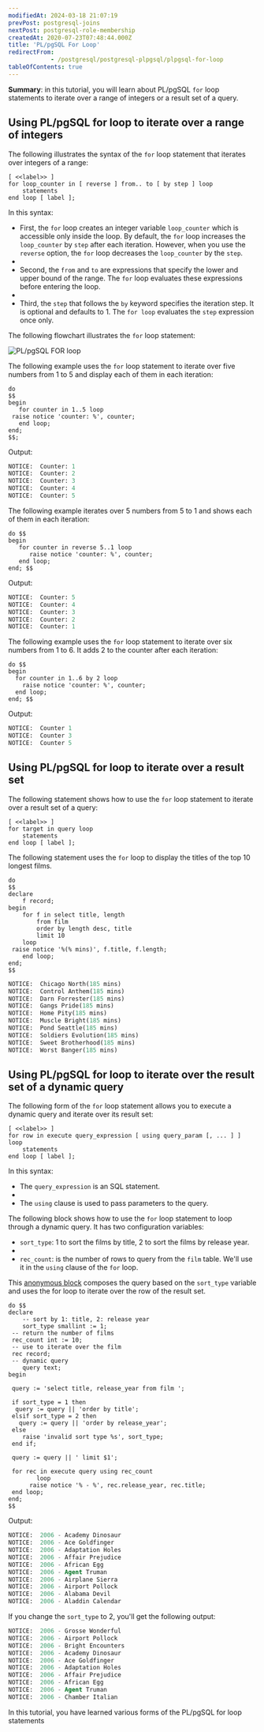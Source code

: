 ```yaml
---
modifiedAt: 2024-03-18 21:07:19
prevPost: postgresql-joins
nextPost: postgresql-role-membership
createdAt: 2020-07-23T07:48:44.000Z
title: 'PL/pgSQL For Loop'
redirectFrom: 
            - /postgresql/postgresql-plpgsql/plpgsql-for-loop
tableOfContents: true
---
```



**Summary**: in this tutorial, you will learn about PL/pgSQL `for` loop statements to iterate over a range of integers or a result set of a query.

## Using PL/pgSQL for loop to iterate over a range of integers

The following illustrates the syntax of the `for` loop statement that iterates over integers of a range:

```
[ <<label>> ]
for loop_counter in [ reverse ] from.. to [ by step ] loop
    statements
end loop [ label ];
```

In this syntax:

- First, the `for` loop creates an integer variable `loop_counter` which is accessible only inside the loop. By default, the `for` loop increases the `loop_counter` by `step` after each iteration. However, when you use the `reverse` option, the `for` loop decreases the `loop_counter` by the `step`.
-
- Second, the `from` and `to` are expressions that specify the lower and upper bound of the range. The `for` loop evaluates these expressions before entering the loop.
-
- Third, the `step` that follows the `by` keyword specifies the iteration step. It is optional and defaults to 1. The `for loop` evaluates the `step` expression once only.

The following flowchart illustrates the `for` loop statement:

![PL/pgSQL FOR loop](/postgresqltutorial_data/plpgsql-FOR-loop.png)

The following example uses the `for` loop statement to iterate over five numbers from 1 to 5 and display each of them in each iteration:

```
do
$$
begin
   for counter in 1..5 loop
 raise notice 'counter: %', counter;
   end loop;
end;
$$;
```

Output:

```sql
NOTICE:  Counter: 1
NOTICE:  Counter: 2
NOTICE:  Counter: 3
NOTICE:  Counter: 4
NOTICE:  Counter: 5
```

The following example iterates over 5 numbers from 5 to 1 and shows each of them in each iteration:

```
do $$
begin
   for counter in reverse 5..1 loop
      raise notice 'counter: %', counter;
   end loop;
end; $$
```

Output:

```sql
NOTICE:  Counter: 5
NOTICE:  Counter: 4
NOTICE:  Counter: 3
NOTICE:  Counter: 2
NOTICE:  Counter: 1
```

The following example uses the `for` loop statement to iterate over six numbers from 1 to 6. It adds 2 to the counter after each iteration:

```
do $$
begin
  for counter in 1..6 by 2 loop
    raise notice 'counter: %', counter;
  end loop;
end; $$
```

Output:

```sql
NOTICE:  Counter 1
NOTICE:  Counter 3
NOTICE:  Counter 5
```

## Using PL/pgSQL for loop to iterate over a result set

The following statement shows how to use the `for` loop statement to iterate over a result set of a query:

```
[ <<label>> ]
for target in query loop
    statements
end loop [ label ];
```

The following statement uses the `for` loop to display the titles of the top 10 longest films.

```
do
$$
declare
    f record;
begin
    for f in select title, length
        from film
        order by length desc, title
        limit 10
    loop
 raise notice '%(% mins)', f.title, f.length;
    end loop;
end;
$$
```

```sql
NOTICE:  Chicago North(185 mins)
NOTICE:  Control Anthem(185 mins)
NOTICE:  Darn Forrester(185 mins)
NOTICE:  Gangs Pride(185 mins)
NOTICE:  Home Pity(185 mins)
NOTICE:  Muscle Bright(185 mins)
NOTICE:  Pond Seattle(185 mins)
NOTICE:  Soldiers Evolution(185 mins)
NOTICE:  Sweet Brotherhood(185 mins)
NOTICE:  Worst Banger(185 mins)
```

## Using PL/pgSQL for loop to iterate over the result set of a dynamic query

The following form of the `for` loop statement allows you to execute a dynamic query and iterate over its result set:

```
[ <<label>> ]
for row in execute query_expression [ using query_param [, ... ] ]
loop
    statements
end loop [ label ];
```

In this syntax:

- The `query_expression` is an SQL statement.
-
- The `using` clause is used to pass parameters to the query.

The following block shows how to use the `for` loop statement to loop through a dynamic query. It has two configuration variables:

- `sort_type`: 1 to sort the films by title, 2 to sort the films by release year.
-
- `rec_count`: is the number of rows to query from the `film` table. We'll use it in the `using` clause of the `for` loop.

This [anonymous block](/postgresql/postgresql-plpgsql/plpgsql-block-structure) composes the query based on the `sort_type` variable and uses the for loop to iterate over the row of the result set.

```
do $$
declare
    -- sort by 1: title, 2: release year
    sort_type smallint := 1;
 -- return the number of films
 rec_count int := 10;
 -- use to iterate over the film
 rec record;
 -- dynamic query
    query text;
begin

 query := 'select title, release_year from film ';

 if sort_type = 1 then
  query := query || 'order by title';
 elsif sort_type = 2 then
   query := query || 'order by release_year';
 else
    raise 'invalid sort type %s', sort_type;
 end if;

 query := query || ' limit $1';

 for rec in execute query using rec_count
        loop
      raise notice '% - %', rec.release_year, rec.title;
 end loop;
end;
$$
```

Output:

```sql
NOTICE:  2006 - Academy Dinosaur
NOTICE:  2006 - Ace Goldfinger
NOTICE:  2006 - Adaptation Holes
NOTICE:  2006 - Affair Prejudice
NOTICE:  2006 - African Egg
NOTICE:  2006 - Agent Truman
NOTICE:  2006 - Airplane Sierra
NOTICE:  2006 - Airport Pollock
NOTICE:  2006 - Alabama Devil
NOTICE:  2006 - Aladdin Calendar
```

If you change the `sort_type` to 2, you'll get the following output:

```sql
NOTICE:  2006 - Grosse Wonderful
NOTICE:  2006 - Airport Pollock
NOTICE:  2006 - Bright Encounters
NOTICE:  2006 - Academy Dinosaur
NOTICE:  2006 - Ace Goldfinger
NOTICE:  2006 - Adaptation Holes
NOTICE:  2006 - Affair Prejudice
NOTICE:  2006 - African Egg
NOTICE:  2006 - Agent Truman
NOTICE:  2006 - Chamber Italian
```

In this tutorial, you have learned various forms of the PL/pgSQL for loop statements
